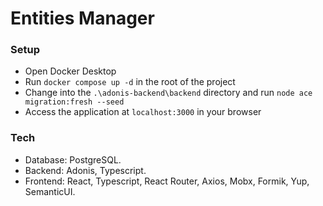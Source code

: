 # Entities Manager

### Setup

- Open Docker Desktop
- Run `docker compose up -d` in the root of the project
- Change into the `.\adonis-backend\backend` directory and run `node ace migration:fresh --seed`
- Access the application at `localhost:3000` in your browser

### Tech

- Database: PostgreSQL.
- Backend: Adonis, Typescript.
- Frontend: React, Typescript, React Router, Axios, Mobx, Formik, Yup, SemanticUI.